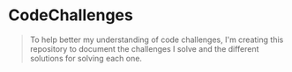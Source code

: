# CodeChallenges

> To help better my understanding of code challenges, I'm creating this repository to document the challenges I solve and the different solutions for solving each one.